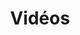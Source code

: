 ---
title: Vidéos
description: Supports visuels
image:

# Badge style
style:
    background: "#8b7e58"
    color: "#fff"
---